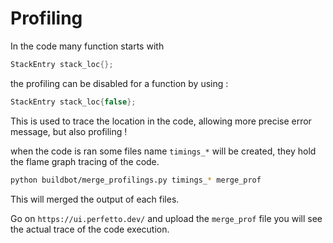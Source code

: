 # Profiling

In the code many function starts with 

```c++
StackEntry stack_loc{};
```
the profiling can be disabled for a function by using :
```c++
StackEntry stack_loc{false};
```

This is used to trace the location in the code, allowing more precise error message, but also profiling !

when the code is ran some files name `timings_*` will be created, they hold the flame graph tracing of the code.

```bash
python buildbot/merge_profilings.py timings_* merge_prof                          
```

This will merged the output of each files.

Go on `https://ui.perfetto.dev/` and upload the `merge_prof` file you will see the actual trace of the code execution.

